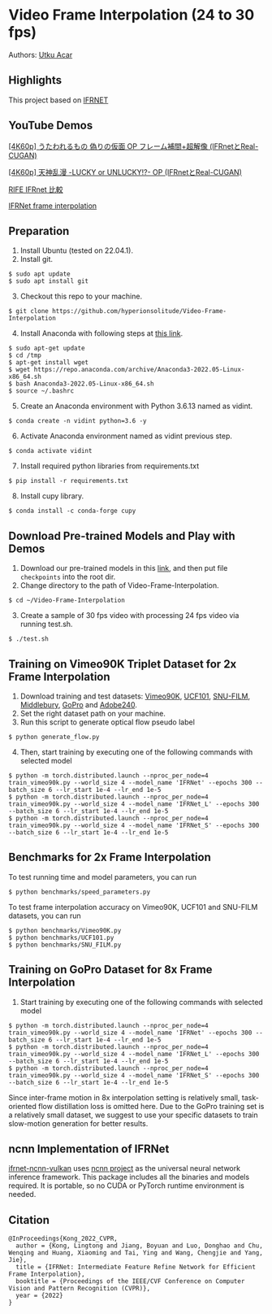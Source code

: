 # Video Frame Interpolation (24 to 30 fps)

Authors: [Utku Acar](https://github.com/hyperionsolitude)

## Highlights
This project based on [IFRNET](https://github.com/ltkong218/IFRNet)

## YouTube Demos
[[4K60p] うたわれるもの 偽りの仮面 OP フレーム補間+超解像 (IFRnetとReal-CUGAN)](https://www.youtube.com/watch?v=tV2imgGS-5Q)

[[4K60p] 天神乱漫 -LUCKY or UNLUCKY!?- OP (IFRnetとReal-CUGAN)](https://www.youtube.com/watch?v=NtpJqDZaM-4)

[RIFE IFRnet 比較](https://www.youtube.com/watch?v=lHqnOQgpZHQ)

[IFRNet frame interpolation](https://www.youtube.com/watch?v=ygSdCCZCsZU)

## Preparation
1. Install Ubuntu (tested on 22.04.1).
2. Install git.
<pre>
<code>$ sudo apt update</code>
<code>$ sudo apt install git</code>
</pre>
3. Checkout this repo to your machine.
<pre>
<code>$ git clone https://github.com/hyperionsolitude/Video-Frame-Interpolation</code>
</pre>
4. Install Anaconda with following steps at [this link](https://www.hostinger.com/tutorials/how-to-install-anaconda-on-ubuntu/).
<pre>
<code>$ sudo apt-get update</code>
<code>$ cd /tmp</code>
<code>$ apt-get install wget</code>
<code>$ wget https://repo.anaconda.com/archive/Anaconda3-2022.05-Linux-x86_64.sh</code>
<code>$ bash Anaconda3-2022.05-Linux-x86_64.sh</code>
<code>$ source ~/.bashrc</code>
</pre>
5. Create an Anaconda environment with Python 3.6.13 named as vidint.
<pre>
<code>$ conda create -n vidint python=3.6 -y</code>
</pre>
6. Activate Anaconda environment named as vidint previous step.
<pre>
<code>$ conda activate vidint</code>
</pre>
7. Install required python libraries from requirements.txt
<pre>
<code>$ pip install -r requirements.txt</code>
</pre>
8. Install cupy library.
<pre>
<code>$ conda install -c conda-forge cupy</code>
</pre>
## Download Pre-trained Models and Play with Demos

1. Download our pre-trained models in this [link](https://www.dropbox.com/sh/hrewbpedd2cgdp3/AADbEivu0-CKDQcHtKdMNJPJa?dl=0), and then put file <code> checkpoints</code> into the root dir.
2. Change directory to the path of Video-Frame-Interpolation.
<pre>
<code>$ cd ~/Video-Frame-Interpolation</code>
</pre>
3. Create a sample of 30 fps video with processing 24 fps video via running test.sh.
<pre>
<code>$ ./test.sh</code>
</pre>
## Training on Vimeo90K Triplet Dataset for 2x Frame Interpolation
1. Download training and test datasets: [Vimeo90K](http://toflow.csail.mit.edu/), [UCF101](https://liuziwei7.github.io/projects/VoxelFlow), [SNU-FILM](https://myungsub.github.io/CAIN/), [Middlebury](https://vision.middlebury.edu/flow/data/), [GoPro](https://seungjunnah.github.io/Datasets/gopro.html) and [Adobe240](http://www.cs.ubc.ca/labs/imager/tr/2017/DeepVideoDeblurring/).
2. Set the right dataset path on your machine.
3. Run this script to generate optical flow pseudo label
<pre><code>$ python generate_flow.py</code></pre>

4. Then, start training by executing one of the following commands with selected model
<pre><code>$ python -m torch.distributed.launch --nproc_per_node=4 train_vimeo90k.py --world_size 4 --model_name 'IFRNet' --epochs 300 --batch_size 6 --lr_start 1e-4 --lr_end 1e-5</code>
<code>$ python -m torch.distributed.launch --nproc_per_node=4 train_vimeo90k.py --world_size 4 --model_name 'IFRNet_L' --epochs 300 --batch_size 6 --lr_start 1e-4 --lr_end 1e-5</code>
<code>$ python -m torch.distributed.launch --nproc_per_node=4 train_vimeo90k.py --world_size 4 --model_name 'IFRNet_S' --epochs 300 --batch_size 6 --lr_start 1e-4 --lr_end 1e-5</code></pre>

## Benchmarks for 2x Frame Interpolation
To test running time and model parameters, you can run
<pre><code>$ python benchmarks/speed_parameters.py</code></pre>

To test frame interpolation accuracy on Vimeo90K, UCF101 and SNU-FILM datasets, you can run
<pre><code>$ python benchmarks/Vimeo90K.py</code>
<code>$ python benchmarks/UCF101.py</code>
<code>$ python benchmarks/SNU_FILM.py</code></pre>

## Training on GoPro Dataset for 8x Frame Interpolation
1. Start training by executing one of the following commands with selected model
<pre><code>$ python -m torch.distributed.launch --nproc_per_node=4 train_vimeo90k.py --world_size 4 --model_name 'IFRNet' --epochs 300 --batch_size 6 --lr_start 1e-4 --lr_end 1e-5</code>
<code>$ python -m torch.distributed.launch --nproc_per_node=4 train_vimeo90k.py --world_size 4 --model_name 'IFRNet_L' --epochs 300 --batch_size 6 --lr_start 1e-4 --lr_end 1e-5</code>
<code>$ python -m torch.distributed.launch --nproc_per_node=4 train_vimeo90k.py --world_size 4 --model_name 'IFRNet_S' --epochs 300 --batch_size 6 --lr_start 1e-4 --lr_end 1e-5</code></pre>

Since inter-frame motion in 8x interpolation setting is relatively small, task-oriented flow distillation loss is omitted here. Due to the GoPro training set is a relatively small dataset, we suggest to use your specific datasets to train slow-motion generation for better results.

## ncnn Implementation of IFRNet

[ifrnet-ncnn-vulkan](https://github.com/nihui/ifrnet-ncnn-vulkan) uses [ncnn project](https://github.com/Tencent/ncnn) as the universal neural network inference framework. This package includes all the binaries and models required. It is portable, so no CUDA or PyTorch runtime environment is needed.

## Citation
<pre><code>@InProceedings{Kong_2022_CVPR, 
  author = {Kong, Lingtong and Jiang, Boyuan and Luo, Donghao and Chu, Wenqing and Huang, Xiaoming and Tai, Ying and Wang, Chengjie and Yang, Jie}, 
  title = {IFRNet: Intermediate Feature Refine Network for Efficient Frame Interpolation}, 
  booktitle = {Proceedings of the IEEE/CVF Conference on Computer Vision and Pattern Recognition (CVPR)}, 
  year = {2022}
}</code></pre>
